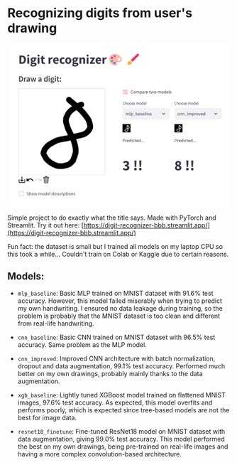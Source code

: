 # Recognizing digits from user's drawing
![demo](images/demo.png)

Simple project to do exactly what the title says. Made with PyTorch and Streamlit. 
Try it out here: [https://digit-recognizer-bbb.streamlit.app/](https://digit-recognizer-bbb.streamlit.app/)

Fun fact: the dataset is small but I trained all models on my laptop CPU so this took a while... Couldn't train on Colab or Kaggle due to certain reasons.

## Models:
- `mlp_baseline`: Basic MLP trained on MNIST dataset with 91.6% test accuracy. However, this model failed miserably when trying to predict my own handwriting. I ensured no data leakage during training, so the problem is probably that the MNIST dataset is too clean and different from real-life handwriting.

- `cnn_baseline`: Basic CNN trained on MNIST dataset with 96.5% test accuracy. Same problem as the MLP model.

- `cnn_improved`: Improved CNN architecture with batch normalization, dropout and data augmentation, 99.1% test accuracy. Performed much better on my own drawings, probably mainly thanks to the data augmentation.

- `xgb_baseline`: Lightly tuned XGBoost model trained on flattened MNIST images, 97.6% test accuracy. As expected, this model overfits and performs poorly, which is expected since tree-based models are not the best for image data.

- `resnet18_finetune`: Fine-tuned ResNet18 model on MNIST dataset with data augmentation, giving 99.0% test accuracy. This model performed the best on my own drawings, being pre-trained on real-life images and having a more complex convolution-based architecture.